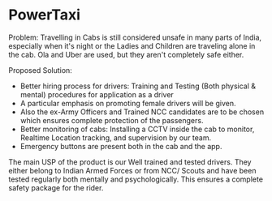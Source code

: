 # PowerTaxi

Problem: Travelling in Cabs is still considered unsafe in many parts of India, especially when it's night or the Ladies and Children are traveling alone in the cab. Ola and Uber are used, but they aren't completely safe either.

Proposed Solution:
- Better hiring process for drivers: Training and Testing (Both physical & mental) procedures for application as a driver
- A particular emphasis on promoting female drivers will be given. 
- Also the ex-Army Officers and Trained NCC candidates are to be chosen which ensures complete protection of the passengers.
- Better monitoring of cabs: Installing a CCTV inside the cab to monitor, Realtime Location tracking, and supervision by our team.
- Emergency buttons are present both in the cab and the app.

The main USP of the product is our Well trained and tested drivers. They either belong to Indian Armed Forces or from NCC/ Scouts and have been tested regularly both 
mentally and psychologically. This ensures a complete safety package for the rider.
